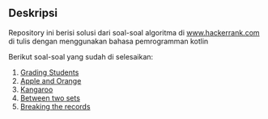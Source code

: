 ## Deskripsi

Repository ini berisi solusi dari soal-soal algoritma di www.hackerrank.com di tulis dengan menggunakan bahasa pemrogramman kotlin

Berikut soal-soal yang sudah di selesaikan:
1. [Grading Students](https://www.hackerrank.com/challenges/grading/problem)
2. [Apple and Orange](https://www.hackerrank.com/challenges/apple-and-orange/problem)
3. [Kangaroo](https://www.hackerrank.com/challenges/kangaroo/problem)
4. [Between two sets](https://www.hackerrank.com/challenges/between-two-sets/problem)
5. [Breaking the records](https://www.hackerrank.com/challenges/breaking-best-and-worst-records/problem)